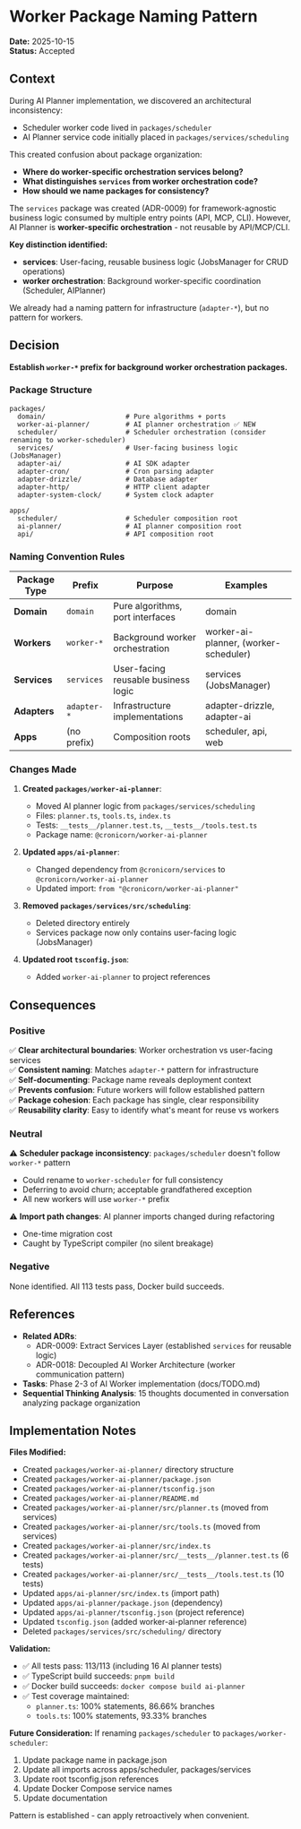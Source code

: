 # Worker Package Naming Pattern

**Date:** 2025-10-15  
**Status:** Accepted

## Context

During AI Planner implementation, we discovered an architectural inconsistency:
- Scheduler worker code lived in `packages/scheduler`
- AI Planner service code initially placed in `packages/services/scheduling`

This created confusion about package organization:
- **Where do worker-specific orchestration services belong?**
- **What distinguishes `services` from worker orchestration code?**
- **How should we name packages for consistency?**

The `services` package was created (ADR-0009) for framework-agnostic business logic consumed by multiple entry points (API, MCP, CLI). However, AI Planner is **worker-specific orchestration** - not reusable by API/MCP/CLI.

**Key distinction identified:**
- **services**: User-facing, reusable business logic (JobsManager for CRUD operations)
- **worker orchestration**: Background worker-specific coordination (Scheduler, AIPlanner)

We already had a naming pattern for infrastructure (`adapter-*`), but no pattern for workers.

## Decision

**Establish `worker-*` prefix for background worker orchestration packages.**

### Package Structure

```
packages/
  domain/                    # Pure algorithms + ports
  worker-ai-planner/         # AI planner orchestration ✅ NEW
  scheduler/                 # Scheduler orchestration (consider renaming to worker-scheduler)
  services/                  # User-facing business logic (JobsManager)
  adapter-ai/                # AI SDK adapter
  adapter-cron/              # Cron parsing adapter
  adapter-drizzle/           # Database adapter
  adapter-http/              # HTTP client adapter
  adapter-system-clock/      # System clock adapter

apps/
  scheduler/                 # Scheduler composition root
  ai-planner/                # AI planner composition root
  api/                       # API composition root
```

### Naming Convention Rules

| Package Type | Prefix | Purpose | Examples |
|---|---|---|---|
| **Domain** | `domain` | Pure algorithms, port interfaces | domain |
| **Workers** | `worker-*` | Background worker orchestration | worker-ai-planner, (worker-scheduler) |
| **Services** | `services` | User-facing reusable business logic | services (JobsManager) |
| **Adapters** | `adapter-*` | Infrastructure implementations | adapter-drizzle, adapter-ai |
| **Apps** | (no prefix) | Composition roots | scheduler, api, web |

### Changes Made

1. **Created `packages/worker-ai-planner`**:
   - Moved AI planner logic from `packages/services/scheduling`
   - Files: `planner.ts`, `tools.ts`, `index.ts`
   - Tests: `__tests__/planner.test.ts`, `__tests__/tools.test.ts`
   - Package name: `@cronicorn/worker-ai-planner`

2. **Updated `apps/ai-planner`**:
   - Changed dependency from `@cronicorn/services` to `@cronicorn/worker-ai-planner`
   - Updated import: `from "@cronicorn/worker-ai-planner"`

3. **Removed `packages/services/src/scheduling`**:
   - Deleted directory entirely
   - Services package now only contains user-facing logic (JobsManager)

4. **Updated root `tsconfig.json`**:
   - Added `worker-ai-planner` to project references

## Consequences

### Positive

✅ **Clear architectural boundaries**: Worker orchestration vs user-facing services  
✅ **Consistent naming**: Matches `adapter-*` pattern for infrastructure  
✅ **Self-documenting**: Package name reveals deployment context  
✅ **Prevents confusion**: Future workers will follow established pattern  
✅ **Package cohesion**: Each package has single, clear responsibility  
✅ **Reusability clarity**: Easy to identify what's meant for reuse vs workers

### Neutral

⚠️ **Scheduler package inconsistency**: `packages/scheduler` doesn't follow `worker-*` pattern  
- Could rename to `worker-scheduler` for full consistency
- Deferring to avoid churn; acceptable grandfathered exception
- All new workers will use `worker-*` prefix

⚠️ **Import path changes**: AI planner imports changed during refactoring  
- One-time migration cost
- Caught by TypeScript compiler (no silent breakage)

### Negative

None identified. All 113 tests pass, Docker build succeeds.

## References

- **Related ADRs**: 
  - ADR-0009: Extract Services Layer (established `services` for reusable logic)
  - ADR-0018: Decoupled AI Worker Architecture (worker communication pattern)
- **Tasks**: Phase 2-3 of AI Worker implementation (docs/TODO.md)
- **Sequential Thinking Analysis**: 15 thoughts documented in conversation analyzing package organization

## Implementation Notes

**Files Modified:**
- Created `packages/worker-ai-planner/` directory structure
- Created `packages/worker-ai-planner/package.json`
- Created `packages/worker-ai-planner/tsconfig.json`
- Created `packages/worker-ai-planner/README.md`
- Created `packages/worker-ai-planner/src/planner.ts` (moved from services)
- Created `packages/worker-ai-planner/src/tools.ts` (moved from services)
- Created `packages/worker-ai-planner/src/index.ts`
- Created `packages/worker-ai-planner/src/__tests__/planner.test.ts` (6 tests)
- Created `packages/worker-ai-planner/src/__tests__/tools.test.ts` (10 tests)
- Updated `apps/ai-planner/src/index.ts` (import path)
- Updated `apps/ai-planner/package.json` (dependency)
- Updated `apps/ai-planner/tsconfig.json` (project reference)
- Updated `tsconfig.json` (added worker-ai-planner reference)
- Deleted `packages/services/src/scheduling/` directory

**Validation:**
- ✅ All tests pass: 113/113 (including 16 AI planner tests)
- ✅ TypeScript build succeeds: `pnpm build`
- ✅ Docker build succeeds: `docker compose build ai-planner`
- ✅ Test coverage maintained:
  - `planner.ts`: 100% statements, 86.66% branches
  - `tools.ts`: 100% statements, 93.33% branches

**Future Consideration:**
If renaming `packages/scheduler` to `packages/worker-scheduler`:
1. Update package name in package.json
2. Update all imports across apps/scheduler, packages/services
3. Update root tsconfig.json references
4. Update Docker Compose service names
5. Update documentation

Pattern is established - can apply retroactively when convenient.
